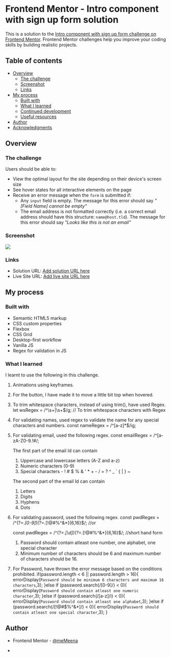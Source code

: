 # Frontend Mentor - Intro component with sign up form solution

This is a solution to the [Intro component with sign up form challenge on Frontend Mentor](https://www.frontendmentor.io/challenges/intro-component-with-signup-form-5cf91bd49edda32581d28fd1). Frontend Mentor challenges help you improve your coding skills by building realistic projects. 

## Table of contents

- [Overview](#overview)
  - [The challenge](#the-challenge)
  - [Screenshot](#screenshot)
  - [Links](#links)
- [My process](#my-process)
  - [Built with](#built-with)
  - [What I learned](#what-i-learned)
  - [Continued development](#continued-development)
  - [Useful resources](#useful-resources)
- [Author](#author)
- [Acknowledgments](#acknowledgments)

## Overview

### The challenge

Users should be able to:

- View the optimal layout for the site depending on their device's screen size
- See hover states for all interactive elements on the page
- Receive an error message when the `form` is submitted if:
  - Any `input` field is empty. The message for this error should say *"[Field Name] cannot be empty"*
  - The email address is not formatted correctly (i.e. a correct email address should have this structure: `name@host.tld`). The message for this error should say *"Looks like this is not an email"*

### Screenshot

![](./screenshot.jpg)

### Links

- Solution URL: [Add solution URL here](https://your-solution-url.com)
- Live Site URL: [Add live site URL here](https://your-live-site-url.com)

## My process

### Built with

- Semantic HTML5 markup
- CSS custom properties
- Flexbox
- CSS Grid
- Desktop-first workflow
- Vanilla JS
- Regex for validation in JS

### What I learned

I learnt to use the following in this challenge.

1. Animations using keyframes. 
2. For the button, I have made it to move a little bit top when hovered.
3. To trim whitespace characters, instead of using trim(), have used Regex.
    let wsRegex = /^\s+|\s+$/g; // To trim whitespace characters with Regex

4. For validating names, used regex to validate the name for any special characters and numbers.
    const nameRegex = /^[a-z]*$/ig;

5. For validating email, used the following regex.
    const emailRegex =  /^[a-zA-Z0-9.!#$%&'*+/=?^_`{|}~-]+@[a-zA-Z0-9-]+(?:\.[a-zA-Z0-9-]+)*$/;

    The first part of the email Id can contain
    1. Uppercase and lowercase letters (A-Z and a-z)
    2. Numeric characters (0-9)
    3. Special characters - ! # $ % & ' * + - / = ? ^ _ ` { | } ~

    The second part of the email Id can contain
    1. Letters
    2. Digits
    3. Hyphens
    4. Dots
6. For validating password, used the following regex.
    const pwdRegex = /^(?=.*[0-9])(?=.*[!@#$%^&*])(?=.*[a-z][A-Z])[a-zA-Z0-9!@#$%^&*]{6,16}$/; //or

    const pwdRegex = /^(?=.*[\d])(?=.*[!@#$%^&*])(?=.*[\D])[\w!@#$%^&*]{6,16}$/; //short hand form
        
    1. Password should contain atleast one number, one alphabet, one special character
    2. Minimum number of characters should be 6 and maximum number of characters should be 16.

7. For Password, have thrown the error message based on the conditions prohibited.
    if(password.length < 6 || password.length > 16){
        errorDisplay(`Password should be minimum 6 characters and maximum 16 characters`,3);
    }else if (password.search(/[0-9]/) < 0){
        errorDisplay(`Password should contain atleast one numeric character`,3);
    }else if (password.search(/[a-z]/i) < 0){
        errorDisplay(`Password should contain atleast one alphabet`,3);
    }else if (password.search(/[!@#$%^&*]/) < 0){
        errorDisplay(`Password should contain atleast one special character`,3);
    }

## Author


- Frontend Mentor - [@meMeena](https://www.frontendmentor.io/profile/meMeena)


*